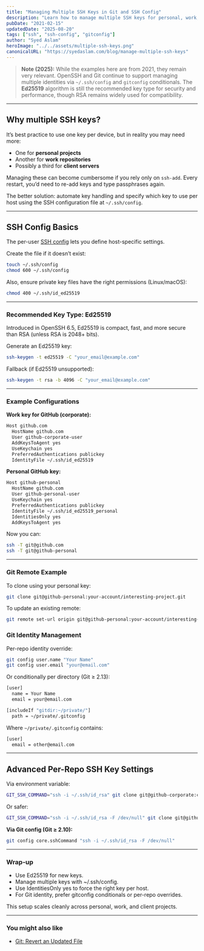 ```yaml
---
title: "Managing Multiple SSH Keys in Git and SSH Config"
description: "Learn how to manage multiple SSH keys for personal, work, and client projects using ssh-agent, ssh config, and gitconfig conditionals."
pubDate: "2021-02-15"
updatedDate: "2025-08-20"
tags: ["ssh", "ssh-config", "gitconfig"]
author: "Syed Aslam"
heroImage: "../../assets/multiple-ssh-keys.png"
canonicalURL: "https://syedaslam.com/blog/manage-multiple-ssh-keys"
---
```


> **Note (2025):**
> While the examples here are from 2021, they remain very relevant. OpenSSH and Git continue to support managing multiple identities via `~/.ssh/config` and `gitconfig` conditionals. The **Ed25519** algorithm is still the recommended key type for security and performance, though RSA remains widely used for compatibility.

---

## Why multiple SSH keys?

It’s best practice to use one key per device, but in reality you may need more:

- One for **personal projects**
- Another for **work repositories**
- Possibly a third for **client servers**

Managing these can become cumbersome if you rely only on `ssh-add`. Every restart, you’d need to re-add keys and type passphrases again.

The better solution: automate key handling and specify which key to use per host using the SSH configuration file at `~/.ssh/config`.

---

## SSH Config Basics

The per-user [SSH config](https://linux.die.net/man/5/ssh_config) lets you define host-specific settings.

Create the file if it doesn’t exist:

```sh
touch ~/.ssh/config
chmod 600 ~/.ssh/config
```

Also, ensure private key files have the right permissions (Linux/macOS):

```sh
chmod 400 ~/.ssh/id_ed25519
```

---

### Recommended Key Type: Ed25519

Introduced in OpenSSH 6.5, Ed25519 is compact, fast, and more secure than RSA (unless RSA is 2048+ bits).

Generate an Ed25519 key:

```sh
ssh-keygen -t ed25519 -C "your_email@example.com"
```

Fallback (if Ed25519 unsupported):

```sh
ssh-keygen -t rsa -b 4096 -C "your_email@example.com"
```

---

### Example Configurations

**Work key for GitHub (corporate):**

```sh
Host github.com
  HostName github.com
  User github-corporate-user
  AddKeysToAgent yes
  UseKeychain yes
  PreferredAuthentications publickey
  IdentityFile ~/.ssh/id_ed25519
```

**Personal GitHub key:**

```sh
Host github-personal
  HostName github.com
  User github-personal-user
  UseKeychain yes
  PreferredAuthentications publickey
  IdentityFile ~/.ssh/id_ed25519_personal
  IdentitiesOnly yes
  AddKeysToAgent yes
```

Now you can:

```sh
ssh -T git@github.com
ssh -T git@github-personal
```

---

### Git Remote Example

To clone using your personal key:

```sh
git clone git@github-personal:your-account/interesting-project.git
```

To update an existing remote:

```sh
git remote set-url origin git@github-personal:your-account/interesting-project.git
```

### Git Identity Management

Per-repo identity override:

```sh
git config user.name "Your Name"
git config user.email "your@email.com"
```

Or conditionally per directory (Git ≥ 2.13):

```sh
[user]
  name = Your Name
  email = your@email.com

[includeIf "gitdir:~/private/"]
  path = ~/private/.gitconfig
```

Where `~/private/.gitconfig` contains:

```sh
[user]
  email = other@email.com
```

---

## Advanced Per-Repo SSH Key Settings

Via environment variable:

```sh
GIT_SSH_COMMAND="ssh -i ~/.ssh/id_rsa" git clone git@github-corporate:company/project.git
```

Or safer:

```sh
GIT_SSH_COMMAND="ssh -i ~/.ssh/id_rsa -F /dev/null" git clone git@github-corporate:company/project.git
```

**Via Git config (Git ≥ 2.10):**

```sh
git config core.sshCommand "ssh -i ~/.ssh/id_rsa -F /dev/null"
```

---

### Wrap-up

- Use Ed25519 for new keys.
- Manage multiple keys with ~/.ssh/config.
- Use IdentitiesOnly yes to force the right key per host.
- For Git identity, prefer gitconfig conditionals or per-repo overrides.

This setup scales cleanly across personal, work, and client projects.

---

### You might also like

- [Git: Revert an Updated File](/blog/git-revert-an-updated-file)
